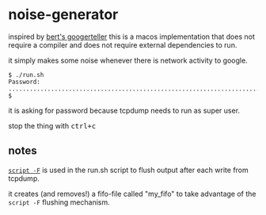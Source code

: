 # noise-generator

inspired by [bert's googerteller](https://github.com/berthubert/googerteller/) this is a macos implementation that does not require a compiler and does not require external dependencies to run.

it simply makes some noise whenever there is network activity to google.


```
$ ./run.sh
Password:
.........................................................................................
$

```

it is asking for password because tcpdump needs to run as super user.

stop the thing with <kbd>ctrl+c</kbd>


## notes

[`script -F`](https://www.unix.com/man-page/mojave/1/SCRIPT/) is used in the run.sh script to flush output after each write from tcpdump.

it creates (and removes!) a fifo-file called "my_fifo" to take advantage of the `script -F` flushing mechanism.
